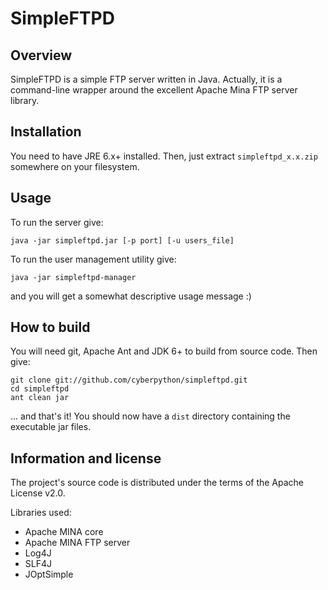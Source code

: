 # SimpleFTPD


## Overview

SimpleFTPD is a simple FTP server written in Java. Actually, it is a command-line wrapper around the excellent Apache Mina FTP server library.

## Installation

You need to have JRE 6.x+ installed. Then, just extract `simpleftpd_x.x.zip` somewhere on your filesystem.

## Usage

To run the server give:

    java -jar simpleftpd.jar [-p port] [-u users_file]


To run the user management utility give:

    java -jar simpleftpd-manager

and you will get a somewhat descriptive usage message :)

## How to build

You will need git, Apache Ant and JDK 6+ to build from source code.
Then give:

    git clone git://github.com/cyberpython/simpleftpd.git
    cd simpleftpd
    ant clean jar

... and that's it! You should now have a `dist` directory containing the executable jar files.

## Information and license

The project's source code is distributed under the terms of the Apache License v2.0.

Libraries used:

* Apache MINA core
* Apache MINA FTP server
* Log4J
* SLF4J
* JOptSimple


